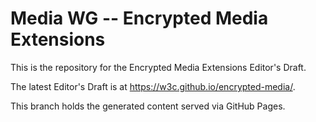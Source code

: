 Media WG -- Encrypted Media Extensions
===============

This is the repository for the Encrypted Media Extensions Editor's Draft.

The latest Editor's Draft is at https://w3c.github.io/encrypted-media/.

This branch holds the generated content served via GitHub Pages.

